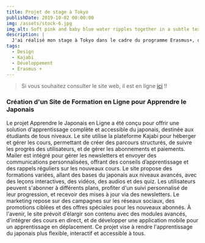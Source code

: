 ```yaml
---
title: Projet de stage à Tokyo
publishDate: 2019-10-02 00:00:00
img: /assets/stock-6.jpg
img_alt: Soft pink and baby blue water ripples together in a subtle texture.
description: |
  J'ai réalisé mon stage à Tokyo dans le cadre du programme Erasmus+, où j'ai contribué à divers projets de développement et de conception.
tags:
  - Design
  - Kajabi
  - Développement
  - Erasmus +
---
```

> Si vous souhaitez consulter le site web, il est en ligne [ici](https://www.japonaisavecsaaya.com) !! 

### Création d'un Site de Formation en Ligne pour Apprendre le Japonais

Le projet Apprendre le Japonais en Ligne a été conçu pour offrir une solution d'apprentissage complète et accessible du japonais, destinée aux étudiants de tous niveaux. Le site utilise la plateforme Kajabi pour héberger et gérer les cours, permettant de créer des parcours structurés, de suivre les progrès des utilisateurs, et de gérer les abonnements et paiements. Mailer est intégré pour gérer les newsletters et envoyer des communications personnalisées, offrant des conseils d’apprentissage et des rappels réguliers sur les nouveaux cours. Le site propose des formations variées, allant des bases du japonais aux niveaux avancés, avec des leçons interactives, des vidéos, des audios et des quiz. Les utilisateurs peuvent s'abonner à différents plans, profiter d'un suivi personnalisé de leur progression, et recevoir des mises à jour via des newsletters. Le marketing repose sur des campagnes sur les réseaux sociaux, des promotions ciblées et des offres spéciales pour les nouveaux abonnés. À l'avenir, le site prévoit d’élargir son contenu avec des modules avancés, d'intégrer des cours en direct, et de développer une application mobile pour un apprentissage en déplacement. Ce projet vise à rendre l'apprentissage du japonais plus flexible, interactif et accessible à tous.